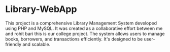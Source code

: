 # Library-WebApp
This project is a comprehensive Library Management System developed using PHP and MySQL. It was created as a collaborative effort between me and rohit bari  this is our college project. The system allows users to manage books, borrowers, and transactions efficiently. It's designed to be user-friendly and scalable.
